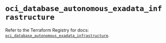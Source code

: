 # `oci_database_autonomous_exadata_infrastructure`

Refer to the Terraform Registry for docs: [`oci_database_autonomous_exadata_infrastructure`](https://registry.terraform.io/providers/oracle/oci/7.19.0/docs/resources/database_autonomous_exadata_infrastructure).
